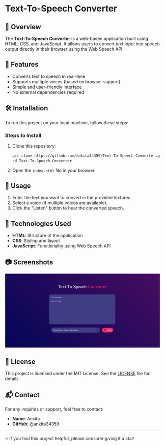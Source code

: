 # Text-To-Speech Converter

## 📌 Overview
The **Text-To-Speech Converter** is a web-based application built using HTML, CSS, and JavaScript. It allows users to convert text input into speech output directly in their browser using the Web Speech API.

## 🚀 Features
- Converts text to speech in real-time
- Supports multiple voices (based on browser support)
- Simple and user-friendly interface
- No external dependencies required

## 🛠️ Installation
To run this project on your local machine, follow these steps:

### Steps to Install
1. Clone this repository:
   ```sh
   git clone https://github.com/ankita34359/Text-To-Speech-Converter.git
   cd Text-To-Speech-Converter
   ```

2. Open the `index.html` file in your browser.

## 🎤 Usage
1. Enter the text you want to convert in the provided textarea.
2. Select a voice (if multiple voices are available).
3. Click the "Listen" button to hear the converted speech.

## 📜 Technologies Used
- **HTML**: Structure of the application
- **CSS**: Styling and layout
- **JavaScript**: Functionality using Web Speech API

## 📷 Screenshots

![Screenshot](image.png)
## 📜 License
This project is licensed under the MIT License. See the [LICENSE](LICENSE) file for details.

## 📬 Contact
For any inquiries or support, feel free to contact:
- **Name**: Ankita
- **GitHub**: [@ankita34359](https://github.com/ankita34359)

---

⭐ If you find this project helpful, please consider giving it a star!
